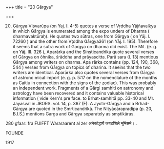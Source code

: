 +++
title = "20 Gārgya"

+++

20. Gārgya Viśvarūpa (on Yaj. I. 4-5) quotes a verse of Vṛddha Yājñavalkya in which Gārgya is enumerated among the expo unders of Dharma ( dharmavaktūraḥ). He quotes two sūtras, one from Gārgya ( on Yāj. I. 72260 ) and the other from Vṭddha Gārgya361 (on Yāj. I. 195). Therefore it seems that a sutra work of Gārgya on dharma did exist. The Mit. (e. g. on Yāj. III. 326 ), Aparārka and the Sinșticandrika quote several verses of Gārgya on õhnika, śrāddha and prāyascitta. Parā sara (I. 13) mentious Gārgya among writers on dharma. Apa rārka contains (pp. 124, 190, 368, 544 ) verses from Gārgya on topics of dharina. It seeins that the two writers are identical. Aparārka also quotes several verses from Gārgya of astrono mical import (e. g. p. 5:17 on the nomenclature of the months as Caitiu in connection with the signs of the zodiac). This was probably an independent work. Fragments of a Gārgi samhiti on astronomy and astrology have been recovered and it contains valuable historical information ( vide Kern's pre face. to Brhat-samhitā pp. 33-40 and Mr. Jayasval in JBORS. vol. 14, p. 397 (F). A Jyotir-Gārgya and a Brhad-Gārgya are quoted in the Smṛticandrikā. The Nityācārapradipa (p. 20, B.I.S.) mentions Garga and Gārgya separately as smștikāras. 

280 gfaar: fra FUIFFT Wararaarent al zer अनेकोद्धार्ये काष्टशिले भूमिसमे। . 

FOUNDE 

1917 
